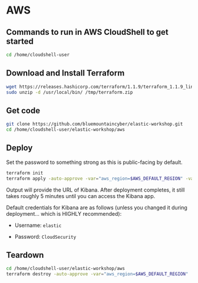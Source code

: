# AWS

## Commands to run in AWS CloudShell to get started

```bash
cd /home/cloudshell-user
```

## Download and Install Terraform

```bash
wget https://releases.hashicorp.com/terraform/1.1.9/terraform_1.1.9_linux_amd64.zip -O /tmp/terraform.zip
sudo unzip -d /usr/local/bin/ /tmp/terraform.zip
```

## Get code

```bash
git clone https://github.com/bluemountaincyber/elastic-workshop.git
cd /home/cloudshell-user/elastic-workshop/aws
```

## Deploy

Set the password to something strong as this is public-facing by default.

```bash
terraform init
terraform apply -auto-approve -var="aws_region=$AWS_DEFAULT_REGION" -var="elastic_password=SuperStrongPassword"
```

Output will provide the URL of Kibana. After deployment completes, it still takes roughly 5 minutes until you can access the Kibana app.

Default credentials for Kibana are as follows (unless you changed it during deployment... which is HIGHLY recommended):

- Username: `elastic`

- Password: `CloudSecurity`

## Teardown

```bash
cd /home/cloudshell-user/elastic-workshop/aws
terraform destroy -auto-approve -var="aws_region=$AWS_DEFAULT_REGION"
```
